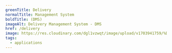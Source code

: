 ```yaml
---
greenTitle: Delivery
normalTitle: Management System
boldTitle: (DMS)
imageAlt: Delivery Management System - DMS
href: /delivery
image: https://res.cloudinary.com/dgl1vzwqt/image/upload/v1703941759/%D9%84%D9%82%D8%B7%D8%A9_%D8%B4%D8%A7%D8%B4%D8%A9_2023-12-30_150119_vt9rk7.webp
tags:
  - applications
---
```

